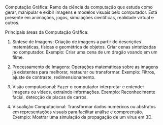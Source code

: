 Computação Gráfica:
Ramo da ciência da computação que estuda como gerar, manipular e exibir imagens e modelos visuais pelo computador. Está presente em animações, jogos, simulações científicas, realidade virtual e outros.

Principais áreas da Computação Gráfica:

1. Síntese de Imagens:
Criação de imagens a partir de descrições matemáticas, físicas e geométrica de objetos. Criar cenas sintetizadas no computador. 
Exemplo: Criar uma cena de um dragão voando em um filme.

2. Processamento de Imagens:
Operações matemáticas sobre as imagens já existentes para melhorar, restaurar ou transformar. 
Exemplo: Filtros, ajuste de contraste, redimensionamento.

3. Visão computacional:
Fazer o computador interpretar e entender imagens ou vídeos, extraindo informações.
Exemplo: Reconhecimento facial, detecção de placas de carros.

4. Visualição Computacional:
Transformar dados numéricos ou abstratos em representações visuais para facilitar análise e compreensão.
Exemplo: Mostrar uma simulação da propagação de um vírus em 3D.